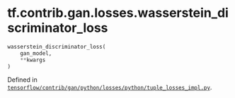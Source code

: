 <div itemscope itemtype="http://developers.google.com/ReferenceObject">
<meta itemprop="name" content="tf.contrib.gan.losses.wasserstein_discriminator_loss" />
</div>

# tf.contrib.gan.losses.wasserstein_discriminator_loss

``` python
wasserstein_discriminator_loss(
    gan_model,
    **kwargs
)
```



Defined in [`tensorflow/contrib/gan/python/losses/python/tuple_losses_impl.py`](https://www.tensorflow.org/code/tensorflow/contrib/gan/python/losses/python/tuple_losses_impl.py).

